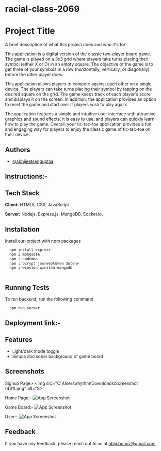 # racial-class-2069

# Project Title

A brief description of what this project does and who it's for

This application is a digital version of the classic two-player board game. The game is played on a 3x3 grid where players take turns placing their symbol (either X or O) in an empty square. The objective of the game is to get three of your symbols in a row (horizontally, vertically, or diagonally) before the other player does.

This application allows players to compete against each other on a single device. The players can take turns placing their symbol by tapping on the desired square on the grid. The game keeps track of each player's score and displays it on the screen. In addition, the application provides an option to reset the game and start over if players wish to play again.

The application features a simple and intuitive user interface with attractive graphics and sound effects. It is easy to use, and players can quickly learn how to play the game. Overall, your tic-tac-toe application provides a fun and engaging way for players to enjoy the classic game of tic-tac-toe on their device.


## Authors

- [@abhijeetsenguptaa](https://www.github.com/abhijeetsenguptaa)

## Instructions:-




## Tech Stack

**Client:** HTML5, CSS, JavaScript

**Server:** Nodejs, Express.js, MongoDB, Socket.io, 


## Installation

Install our-project with npm packages

```bash
  npm install express
  npm i mongoose
  npm i nodemon
  npm i bcrypt jsonwebtoken dotenv 
  npm i winston winston-mongodb
  
```
    
## Running Tests

To run backend, run the following command

```bash
  npm run server
```


## Deployment link:- 

## Features

- Light/dark mode toggle
- Simple abd sober background of game board

## Screenshots

Signup Page:-
<img src="C:\Users\rhythm\Downloads\Screenshot (431).png" alt="S>

Home Page:-
![App Screenshot](https://nxm201workspace.slack.com/files/U04R4LXPP0W/F0523EE7X4Y/screenshot__433_.png)

Game Board:-
![App Screenshot](https://nxm201workspace.slack.com/files/U04R4LXPP0W/F0523EEA140/screenshot__434_.png)

User:-
![App Screenshot](https://nxm201workspace.slack.com/files/U04R4LXPP0W/F051DKW7X27/screenshot__435_.png)



## Feedback

If you have any feedback, please reach out to us at abhi.bunny@gmail.com




